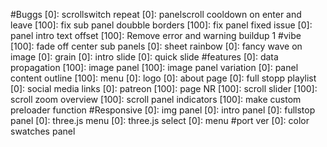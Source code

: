 #Buggs
    [0]: scrollswitch repeat
    [0]: panelscroll cooldown on enter and leave
    [100]: fix sub panel doubble borders
    [100]: fix panel fixed issue
    [0]: panel intro text offset 
    [100]: Remove error and warning buildup 1
#vibe
    [100]: fade off center sub panels
    [0]: sheet rainbow
    [0]: fancy wave on image
    [0]: grain
    [0]: intro slide
    [0]: quick slide
#features
    [0]: data propagation
    [100]: image panel
    [100]: image panel variation
    [0]: panel content outline
    [100]: menu
    [0]: logo
    [0]: about page
    [0]: full stopp playlist
    [0]: social media links
    [0]: patreon
    [100]: page NR
    [100]: scroll slider
    [100]: scroll zoom overview 
    [100]: scroll panel indicators
    [100]: make custom preloader function
#Responsive
    [0]: img panel
    [0]: intro panel
    [0]: fullstop panel
    [0]: three.js menu
    [0]: three.js select
    [0]: menu
#port ver
    [0]: color swatches panel